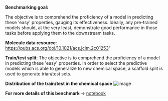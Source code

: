 **Benchmarking goal:** 

The objective is to comprehend the proficiency of a model in predicting these 'easy' properties, gauging its effectiveness. Ideally, any pre-trained models should, at the very least, demonstrate good performance in those tasks before applying them to the downstream tasks. 

**Molecule data resource**: 
https://pubs.acs.org/doi/10.1021/acs.jcim.2c01253"

**Train/test split**:
The objective is to comprehend the proficiency of a model in predicting these 'easy' properties. In order to select the predictive models which is able to generalize to new chemical space, a scaffold split is used to generate trian/test sets. 

**Distribution of the train/test in the chemical space**
![image](https://storage.googleapis.com/polaris-public/Datasets/MolProp/figures/molprop250k_v1_umap_scaffold_split.svg)

**For more details of this benchmark** -> [notebook](https://github.com/polaris-hub/polaris-recipes/blob/mvp/02_MolProp/02_ZINC22_250K_leadlike_benchmark.ipynb)